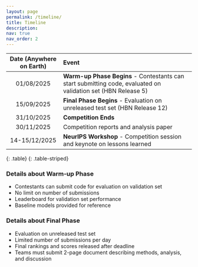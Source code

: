 ```yaml
---
layout: page
permalink: /timeline/
title: Timeline
description:
nav: true
nav_order: 2
---
```



|   **Date (Anywhere on Earth)**  |         **Event**          |
|:---------------------------------:|:---------------------------|
| 01/08/2025 | **Warm-up Phase Begins** - Contestants can start submitting code, evaluated on validation set (HBN Release 5) |
| 15/09/2025 | **Final Phase Begins** - Evaluation on unreleased test set (HBN Release 12) |
| 31/10/2025 | **Competition Ends** |
| 30/11/2025 | Competition reports and analysis paper |
| 14-15/12/2025 | **NeurIPS Workshop** - Competition session and keynote on lessons learned |
{: .table}
{: .table-striped}

### Details about Warm-up Phase 
- Contestants can submit code for evaluation on validation set
- No limit on number of submissions
- Leaderboard for validation set performance
- Baseline models provided for reference

###  Details about  Final Phase
- Evaluation on unreleased test set
- Limited number of submissions per day
- Final rankings and scores released after deadline
- Teams must submit 2-page document describing methods, analysis, and discussion
